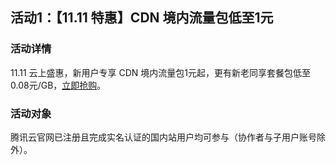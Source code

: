 
## 活动1：【11.11 特惠】CDN 境内流量包低至1元
### 活动详情
11.11 云上盛惠，新用户专享 CDN 境内流量包1元起，更有新老同享套餐包低至0.08元/GB，[立即抢购](https://cloud.tencent.com/act/pro/2022double11_video?from=18606)。
### 活动对象
腾讯云官网已注册且完成实名认证的国内站用户均可参与（协作者与子用户账号除外）。




